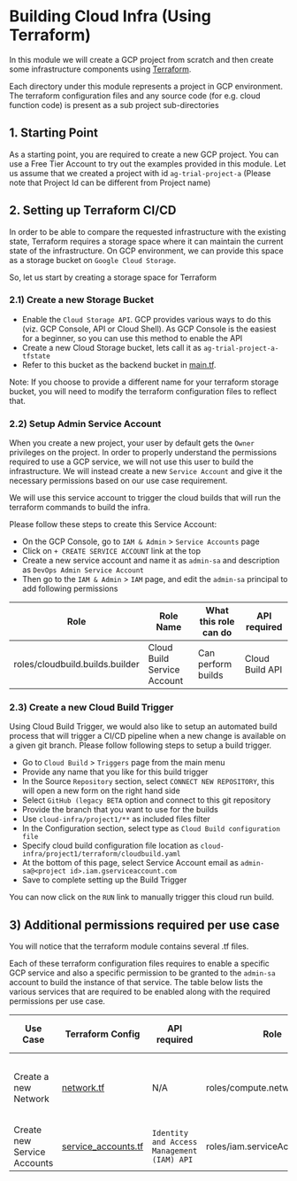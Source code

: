 Building Cloud Infra (Using Terraform)
===
In this module we will create a GCP project from scratch and then create some infrastructure components using 
[Terraform](https://www.terraform.io/).

Each directory under this module represents a project in GCP environment.
The terraform configuration files and any source code (for e.g. cloud function code) is present as a sub project sub-directories  

## 1. Starting Point

As a starting point, you are required to create a new GCP project.
You can use a Free Tier Account to try out the examples provided in this module.
Let us assume that we created a project with id `ag-trial-project-a` (Please note that Project Id can be different from Project name)

## 2. Setting up Terraform CI/CD

In order to be able to compare the requested infrastructure with the existing state, Terraform requires a storage space 
where it can maintain the current state of the infrastructure. On GCP environment, we can provide this space as a storage 
bucket on `Google Cloud Storage`. 

So, let us start by creating a storage space for Terraform

### 2.1) Create a new Storage Bucket

* Enable the `Cloud Storage API`. GCP provides various ways to do this (viz. GCP Console, API or Cloud Shell). 
  As GCP Console is the easiest for a beginner, so you can use this method to enable the API
* Create a new Cloud Storage bucket, lets call it as `ag-trial-project-a-tfstate`
* Refer to this bucket as the backend bucket in [main.tf](./project1/terraform/main.tf). 
  
Note: If you choose to provide a different name for your terraform storage bucket, you will need to modify the terraform configuration files to reflect that.

### 2.2) Setup Admin Service Account

When you create a new project, your user by default gets the `Owner` privileges on the project.
In order to properly understand the permissions required to use a GCP service, we will not use this user to build the infrastructure.
We will instead create a new `Service Account` and give it the necessary permissions based on our use case requirement.

We will use this service account to trigger the cloud builds that will run the terraform commands to build the infra. 

Please follow these steps to create this Service Account:

* On the GCP Console, go to `IAM & Admin` > `Service Accounts` page
* Click on `+ CREATE SERVICE ACCOUNT` link at the top
* Create a new service account and name it as `admin-sa` and description as `DevOps Admin Service Account`
* Then go to the `IAM & Admin` > `IAM` page, and edit the `admin-sa` principal to add following permissions
 
Role | Role Name| What this role can do| API required |
---- |--------- |--------------------- |------------- |
roles/cloudbuild.builds.builder| Cloud Build Service Account | Can perform builds | Cloud Build API |
 

### 2.3) Create a new Cloud Build Trigger 

Using Cloud Build Trigger, we would also like to setup an automated build process that will trigger a CI/CD pipeline when 
a new change is available on a given git branch. Please follow following steps to setup a build trigger.

* Go to `Cloud Build` > `Triggers` page from the main menu
* Provide any name that you like for this build trigger
* In the Source `Repository` section, select `CONNECT NEW REPOSITORY`, this will open a new form on the right hand side 
* Select `GitHub (legacy BETA` option and connect to this git repository
* Provide the branch that you want to use for the builds
* Use `cloud-infra/project1/**` as included files filter
* In the Configuration section, select type as `Cloud Build configuration file`
* Specify cloud build configuration file location as `cloud-infra/project1/terraform/cloudbuild.yaml`
* At the bottom of this page, select Service Account email as `admin-sa@<project id>.iam.gserviceaccount.com`
* Save to complete setting up the Build Trigger

You can now click on the `RUN` link to manually trigger this cloud run build.

## 3) Additional permissions required per use case
You will notice that the terraform module contains several .tf files.

Each of these terraform configuration files requires to enable a specific GCP service and also a specific permission to 
be granted to the `admin-sa` account to build the instance of that service.
The table below lists the various services that are required to be enabled along with the required permissions per use case.

Use Case | Terraform Config | API required | Role | Role Name| What this role can do?|
-------- |----------------- |------------- |----- |--------- |---------------------- |
Create a new Network        | [network.tf](./project1/terraform/network.tf) | N/A |roles/compute.networkAdmin  | Compute Network Admin| Full control of Compute Engine networking resources.|
Create new Service Accounts | [service_accounts.tf](./project1/terraform/service_accounts.tf) | `Identity and Access Management (IAM) API` |roles/iam.serviceAccountAdmin  | Service Account Admin | Create and manage Service Account |

[comment]: <> (  roles/cloudbuild.builds.builder| Cloud Build Service Account | Can perform builds | Cloud Build API |)

[comment]: <> (   |)

[comment]: <> (  roles/iam.securityAdmin        | Security Admin | Security admin role, with permissions to get and set any IAM policy. | Cloud Resource Manager API |)
  
[comment]: <> (  roles/bigquery.admin     | BigQuery Admin| Full control of BigQuery.| BigQuery API|)

[comment]: <> (  roles/pubsub.admin             | Pub/Sub Admin| Full control of Pub Sub.|PubSub API |)

[comment]: <> (* roles/cloudfunctions.admin             | Cloud Functions Admin| Full control of Cloud Functions.|Cloud Function API |)

[comment]: <> (* roles/iam.serviceAccountUser             | Service Account User| | |)
